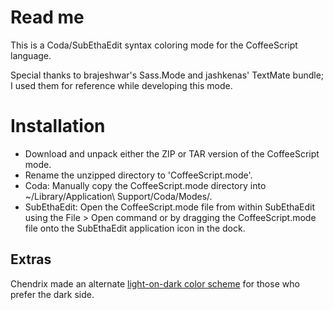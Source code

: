 Read me
=======
 
This is a Coda/SubEthaEdit syntax coloring mode for the CoffeeScript language.
 
Special thanks to brajeshwar's Sass.Mode and jashkenas' TextMate bundle;
I used them for reference while developing this mode.
 
 
Installation
============
 
- Download and unpack either the ZIP or TAR version of the CoffeeScript mode.
- Rename the unzipped directory to 'CoffeeScript.mode'.
- Coda:
  Manually copy the CoffeeScript.mode directory into ~/Library/Application\ Support/Coda/Modes/.
- SubEthaEdit:
  Open the CoffeeScript.mode file from within SubEthaEdit using the File > Open command 
  or by dragging the CoffeeScript.mode file onto the SubEthaEdit application icon in the dock.
 
Extras
------------
Chendrix made an alternate [light-on-dark color scheme](https://github.com/chendrix/Specials-Board) for those who prefer the dark side.

